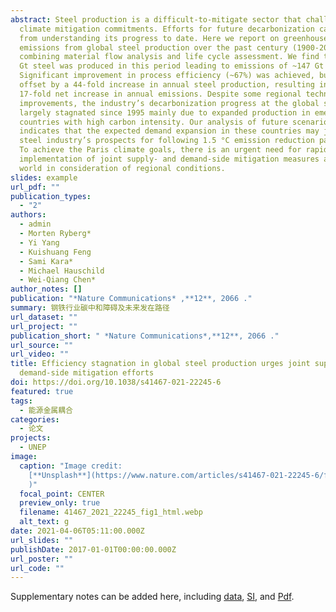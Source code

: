 ```yaml
---
abstract: Steel production is a difficult-to-mitigate sector that challenges
  climate mitigation commitments. Efforts for future decarbonization can benefit
  from understanding its progress to date. Here we report on greenhouse gas
  emissions from global steel production over the past century (1900-2015) by
  combining material flow analysis and life cycle assessment. We find that ~45
  Gt steel was produced in this period leading to emissions of ~147 Gt CO2-eq.
  Significant improvement in process efficiency (~67%) was achieved, but was
  offset by a 44-fold increase in annual steel production, resulting in a
  17-fold net increase in annual emissions. Despite some regional technical
  improvements, the industry’s decarbonization progress at the global scale has
  largely stagnated since 1995 mainly due to expanded production in emerging
  countries with high carbon intensity. Our analysis of future scenarios
  indicates that the expected demand expansion in these countries may jeopardize
  steel industry’s prospects for following 1.5 °C emission reduction pathways.
  To achieve the Paris climate goals, there is an urgent need for rapid
  implementation of joint supply- and demand-side mitigation measures around the
  world in consideration of regional conditions.
slides: example
url_pdf: ""
publication_types:
  - "2"
authors:
  - admin
  - Morten Ryberg*
  - Yi Yang
  - Kuishuang Feng
  - Sami Kara*
  - Michael Hauschild
  - Wei-Qiang Chen*
author_notes: []
publication: "*Nature Communications* ,**12**, 2066 ."
summary: 钢铁行业碳中和障碍及未来发在路径
url_dataset: ""
url_project: ""
publication_short: " *Nature Communications*,**12**, 2066 ."
url_source: ""
url_video: ""
title: Efficiency stagnation in global steel production urges joint supply- and
  demand-side mitigation efforts
doi: https://doi.org/10.1038/s41467-021-22245-6
featured: true
tags:
  - 能源金属耦合
categories:
  - 论文
projects:
  - UNEP
image:
  caption: "Image credit:
    [**Unsplash**](https://www.nature.com/articles/s41467-021-22245-6/figures/1\
    )"
  focal_point: CENTER
  preview_only: true
  filename: 41467_2021_22245_fig1_html.webp
  alt_text: g
date: 2021-04-06T05:11:00.000Z
url_slides: ""
publishDate: 2017-01-01T00:00:00.000Z
url_poster: ""
url_code: ""
---
```



Supplementary notes can be added here, including [data](https://www.nature.com/articles/s41467-021-22245-6#Sec14), [SI](https://static-content.springer.com/esm/art%3A10.1038%2Fs41467-021-22245-6/MediaObjects/41467_2021_22245_MOESM1_ESM.pdf), and [Pdf](https://www.nature.com/articles/s41467-021-22245-6#Sec14).